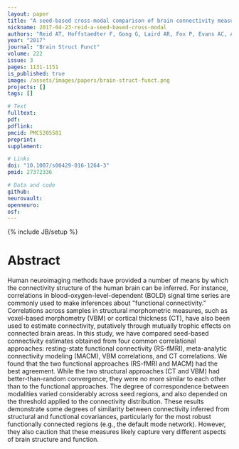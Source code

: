 ```yaml
---
layout: paper
title: "A seed-based cross-modal comparison of brain connectivity measures"
nickname: 2017-04-23-reid-a-seed-based-cross-modal
authors: "Reid AT, Hoffstaedter F, Gong G, Laird AR, Fox P, Evans AC, Amunts K, Eickhoff SB"
year: "2017"
journal: "Brain Struct Funct"
volume: 222
issue: 3
pages: 1131-1151
is_published: true
image: /assets/images/papers/brain-struct-funct.png
projects: []
tags: []

# Text
fulltext:
pdf:
pdflink:
pmcid: PMC5205581
preprint:
supplement:

# Links
doi: "10.1007/s00429-016-1264-3"
pmid: 27372336

# Data and code
github:
neurovault:
openneuro:
osf:
---
```

{% include JB/setup %}

# Abstract

Human neuroimaging methods have provided a number of means by which the connectivity structure of the human brain can be inferred. For instance, correlations in blood-oxygen-level-dependent (BOLD) signal time series are commonly used to make inferences about "functional connectivity." Correlations across samples in structural morphometric measures, such as voxel-based morphometry (VBM) or cortical thickness (CT), have also been used to estimate connectivity, putatively through mutually trophic effects on connected brain areas. In this study, we have compared seed-based connectivity estimates obtained from four common correlational approaches: resting-state functional connectivity (RS-fMRI), meta-analytic connectivity modeling (MACM), VBM correlations, and CT correlations. We found that the two functional approaches (RS-fMRI and MACM) had the best agreement. While the two structural approaches (CT and VBM) had better-than-random convergence, they were no more similar to each other than to the functional approaches. The degree of correspondence between modalities varied considerably across seed regions, and also depended on the threshold applied to the connectivity distribution. These results demonstrate some degrees of similarity between connectivity inferred from structural and functional covariances, particularly for the most robust functionally connected regions (e.g., the default mode network). However, they also caution that these measures likely capture very different aspects of brain structure and function.
